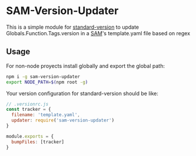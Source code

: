 # SAM-Version-Updater

This is a simple module for [standard-version](https://github.com/conventional-changelog/standard-version) to update Globals.Function.Tags.version in a [SAM](https://aws.amazon.com/serverless/sam/)'s template.yaml file based on regex

## Usage

For non-node proyects install globally and export the global path:

```bash
npm i -g sam-version-updater
export NODE_PATH=$(npm root -g)
```

Your version configuration for standard-version should be like:

```js
// .versionrc.js
const tracker = {
  filename: 'template.yaml',
  updater: require('sam-version-updater')
}

module.exports = {
  bumpFiles: [tracker]
}
```
